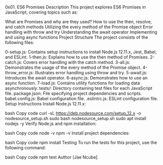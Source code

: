 0x01. ES6 Promises
Description
This project explores ES6 Promises in JavaScript, covering topics such as:

What are Promises and why are they used?
How to use the then, resolve, and catch methods
Utilizing the every method of the Promise object
Error handling with throw and try
Understanding the await operator
Implementing and using async functions
Project Structure
The project consists of the following files:

0-setup.js: Contains setup instructions to install Node.js 12.11.x, Jest, Babel, and ESLint.
1-then.js: Explains how to use the then method of Promises.
2-catch.js: Covers error handling with the catch method.
3-all.js: Demonstrates the usage of the every method of the Promise object.
4-throw_error.js: Illustrates error handling using throw and try.
5-await.js: Introduces the await operator.
6-async.js: Demonstrates how to use an async function.
7-load.js: Contains utility functions for loading data asynchronously.
tests/: Directory containing test files for each JavaScript file.
package.json: File specifying project dependencies and scripts.
babel.config.js: Babel configuration file.
.eslintrc.js: ESLint configuration file.
Setup Instructions
Install Node.js 12.11.x:

bash
Copy code
curl -sL https://deb.nodesource.com/setup_12.x -o nodesource_setup.sh
sudo bash nodesource_setup.sh
sudo apt install nodejs -y
Verify Node.js and npm installation:

bash
Copy code
node -v
npm -v
Install project dependencies:

bash
Copy code
npm install
Testing
To run the tests for this project, use the following command:

bash
Copy code
npm test
Author
[Jae Ncube]